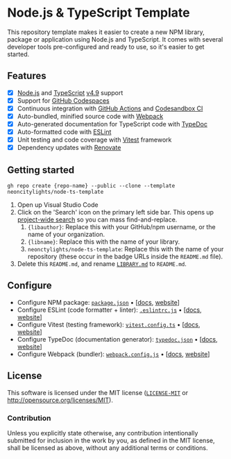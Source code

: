 # Node.js & TypeScript Template
This repository template makes it easier to create a new NPM library, package or application using Node.js and TypeScript. It comes with several developer tools pre-configured and ready to use, so it's easier to get started.

## Features
  - [x] [Node.js](https://nodejs.org/) and [TypeScript](https://www.typescriptlang.org/) [v4.9](https://www.typescriptlang.org/docs/handbook/release-notes/overview.html) support
  - [x] Support for [GitHub Codespaces](https://github.com/features/codespaces)
  - [x] Continuous integration with [GitHub Actions](https://github.com/features/actions) and [Codesandbox CI](https://codesandbox.io/ci)
  - [x] Auto-bundled, minified source code with [Webpack](https://webpack.js.org/)
  - [x] Auto-generated documentation for TypeScript code with [TypeDoc](https://typedoc.org/)
  - [x] Auto-formatted code with [ESLint](https://eslint.org/)
  - [x] Unit testing and code coverage with [Vitest](https://vitest.dev/) framework
  - [x] Dependency updates with [Renovate](https://github.com/marketplace/renovate)

## Getting started
```shell
gh repo create {repo-name} --public --clone --template neoncitylights/node-ts-template
```

 1. Open up Visual Studio Code
 2. Click on the 'Search' icon on the primary left side bar. This opens up [project-wide search](https://code.visualstudio.com/docs/editor/codebasics#_search-across-files) so you can mass find-and-replace.
    1. `{libauthor}`: Replace this with your GitHub/npm username, or the name of your organization.
    2. `{libname}`: Replace this with the name of your library.
    3. `neonctylights/node-ts-template`: Replace this with the name of your repository (these occur in the badge URLs inside the `README.md` file).
 3. Delete this `README.md`, and rename [`LIBRARY.md`](./LIBRARY.md) to `README.md`.

## Configure
 - Configure NPM package: [`package.json`](./package.json) • [[docs](https://docs.npmjs.com/cli/v9/configuring-npm/package-json), [website](https://docs.npmjs.com/)]
 - Configure ESLint (code formatter + linter): [`.eslintrc.js`](./eslintrc.js) • [[docs](https://eslint.org/docs/latest/user-guide/configuring/), [website](https://eslint.org/)]
 - Configure Vitest (testing framework): [`vitest.config.ts`](./vitest.config.ts) • [[docs](https://vitest.dev/config/), [website](https://vitest.dev/)]
 - Configure TypeDoc (documentation generator): [`typedoc.json`](./typedoc.json) • [[docs](https://typedoc.org/guides/options/), [website](https://typedoc.org/)]
 - Configure Webpack (bundler): [`webpack.config.js`](./webpack.config.js) • [[docs](https://webpack.js.org/configuration/), [website](https://webpack.js.org/)]

## License
This software is licensed under the MIT license ([`LICENSE-MIT`](./LICENSE) or http://opensource.org/licenses/MIT).

### Contribution
Unless you explicitly state otherwise, any contribution intentionally submitted for inclusion in the work by you, as defined in the MIT license, shall be licensed as above, without any additional terms or conditions.